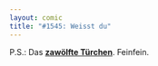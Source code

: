 ```yaml
---
layout: comic
title: "#1545: Weisst du"
---
```


P.S.: Das <a href="http://www.fonflatter.de/advent09"><strong>zawölfte Türchen</strong></a>. Feinfein.
